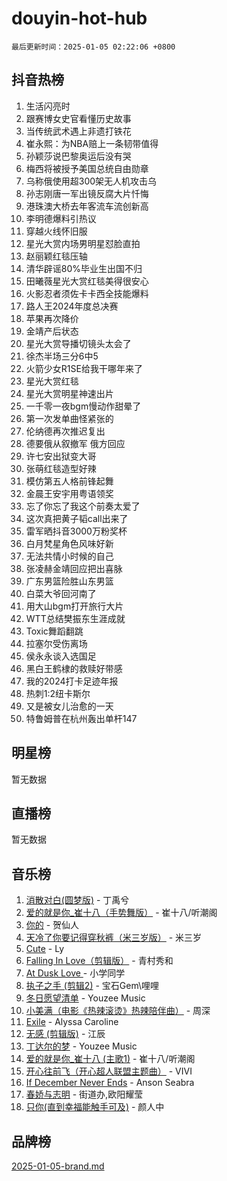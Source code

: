# douyin-hot-hub

`最后更新时间：2025-01-05 02:22:06 +0800`

## 抖音热榜

1. 生活闪亮时
1. 跟赛博女史官看懂历史故事
1. 当传统武术遇上非遗打铁花
1. 崔永熙：为NBA赔上一条韧带值得
1. 孙颖莎说巴黎奥运后没有哭
1. 梅西将被授予美国总统自由勋章
1. 乌称俄使用超300架无人机攻击乌
1. 孙志刚唐一军出镜反腐大片忏悔
1. 港珠澳大桥去年客流车流创新高
1. 李明德爆料引热议
1. 穿越火线怀旧服
1. 星光大赏内场男明星怼脸直拍
1. 赵丽颖红毯压轴
1. 清华辟谣80%毕业生出国不归
1. 田曦薇星光大赏红毯美得很安心
1. 火影忍者须佐卡卡西全技能爆料
1. 路人王2024年度总决赛
1. 苹果再次降价
1. 金靖产后状态
1. 星光大赏导播切镜头太会了
1. 徐杰半场三分6中5
1. 火箭少女R1SE给我干哪年来了
1. 星光大赏红毯
1. 星光大赏明星神速出片
1. 一千零一夜bgm慢动作甜晕了
1. 第一次发单曲怪紧张的
1. 伦纳德再次推迟复出
1. 德要俄从叙撤军 俄方回应
1. 许七安出狱变大哥
1. 张萌红毯造型好辣
1. 模仿第五人格前锋起舞
1. 金晨王安宇用粤语领奖
1. 忘了你忘了我这个前奏太爱了
1. 这次真把黄子韬call出来了
1. 雷军晒抖音3000万粉奖杯
1. 白月梵星角色风味好新
1. 无法共情小时候的自己
1. 张凌赫金靖回应把出喜脉
1. 广东男篮险胜山东男篮
1. 白菜大爷回河南了
1. 用大山bgm打开旅行大片
1. WTT总结樊振东生涯成就
1. Toxic舞蹈翻跳
1. 拉塞尔受伤离场
1. 侯永永谈入选国足
1. 黑白王鹤棣的救赎好带感
1. 我的2024打卡足迹年报
1. 热刺1:2纽卡斯尔
1. 又是被女儿治愈的一天
1. 特鲁姆普在杭州轰出单杆147

## 明星榜

暂无数据

## 直播榜

暂无数据

## 音乐榜

1. [消散对白(圆梦版)](https://sf5-hl-cdn-tos.douyinstatic.com/obj/tos-cn-ve-2774/og4jB5I5IizzoZVAAAzWgBMAsMDWoArfwBOiFs) - 丁禹兮
1. [爱的就是你_崔十八（手势舞版）](https://sf6-cdn-tos.douyinstatic.com/obj/tos-cn-ve-2774/oApB2AigNyB4sTw7JhBOikMAf0oDJzMWBuIrgm) - 崔十八/听潮阁
1. [你的](https://sf5-hl-cdn-tos.douyinstatic.com/obj/tos-cn-ve-2774/oYuIeKf42jB7sEV6B2upMdpYAgfrQWj0FeRegh) - 贺仙人
1. [天冷了你要记得穿秋裤（米三岁版）](https://sf3-cdn-tos.douyinstatic.com/obj/tos-cn-ve-2774/oQlIwVIDWiZ6BQilAorS7MA0AgCkQDvcZAdm1) - 米三岁
1. [Cute](https://sf5-hl-cdn-tos.douyinstatic.com/obj/tos-cn-ve-2774/o4IbIzHWKAAB4wsS5qMBRiiAlEBGTpQRNfFvuo) - Ly
1. [Falling In Love（剪辑版）](https://sf5-hl-cdn-tos.douyinstatic.com/obj/tos-cn-ve-2774/o8ajpA8zzgBPahbBIO8AcKGBLJezFCRd1wfP9f) - 青村秀和
1. [ At Dusk  Love ](https://sf5-hl-cdn-tos.douyinstatic.com/obj/tos-cn-ve-2774/o8CrpCf5CaYgI4ZrtQgMQAFEfuGqNnRSDQAPBc) - 小学同学
1. [执子之手 (剪辑2)](https://sf5-hl-cdn-tos.douyinstatic.com/obj/tos-cn-ve-2774/oUoZLQjCc31XzqsBnBQUNgeKtYPBcgbFDwtfcu) - 宝石Gem\哩哩
1. [冬日愿望清单](https://sf5-hl-cdn-tos.douyinstatic.com/obj/tos-cn-ve-2774/oIIgUOeamCFCVAzxN6MFRLIBlLGpUqQxeeHrLE) - Youzee Music
1. [小美满（电影《热辣滚烫》热辣陪伴曲）](https://sf5-hl-cdn-tos.douyinstatic.com/obj/tos-cn-ve-2774/o0GAn2lSgfZIDUgtevCGDQYnFg4CwnrBaxbTZL) - 周深
1. [Exile](https://sf6-cdn-tos.douyinstatic.com/obj/tos-cn-ve-2774/oYj4gAQTknKE3WW0Je8KGmQ7z1cA4FefwtbufD) - Alyssa Caroline
1. [无感 (剪辑版)](https://sf5-hl-cdn-tos.douyinstatic.com/obj/tos-cn-ve-2774/o0eIsUzJBDlQaQFC5OFlgbMEZC1TFYBftOBn6p) - 江辰
1. [丁达尔的梦](https://sf5-hl-cdn-tos.douyinstatic.com/obj/tos-cn-ve-2774/oMU3WirUZBVQkAC9ccG5P2IQirziZM2RTInUY) - Youzee Music
1. [爱的就是你_崔十八 (主歌1)](https://sf5-hl-cdn-tos.douyinstatic.com/obj/tos-cn-ve-2774/oI5BO5DhFZ6UTcNCnZaOCBLtZ7WIMQGfgnXf5E) - 崔十八/听潮阁
1. [开心往前飞（开心超人联盟主题曲）](https://sf5-hl-cdn-tos.douyinstatic.com/obj/tos-cn-ve-2774/9d8fb7c82cf1421fb93a9fe925275e0a) - VIVI
1. [If December Never Ends](https://sf5-hl-cdn-tos.douyinstatic.com/obj/tos-cn-ve-2774/oY1IQMoTgCFIBg8RZifyqlBBt1UFgitTYmxeOS) - Anson Seabra
1. [春娇与志明](https://sf5-hl-cdn-tos.douyinstatic.com/obj/tos-cn-ve-2774/e530d8fceb7044b39707d7f9ff54add1) - 街道办,欧阳耀莹
1. [只你(直到幸福能触手可及)](https://sf5-hl-cdn-tos.douyinstatic.com/obj/tos-cn-ve-2774/o0lBkRDzFTeaVSUz3ZZSCBVtZ5DIMQGfgmEAuE) - 颜人中

## 品牌榜

[2025-01-05-brand.md](2025-01-05-brand.md)
